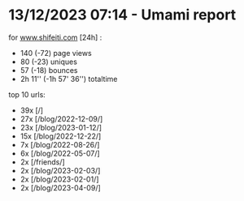 # 13/12/2023 07:14 - Umami report
for www.shifeiti.com [24h] :

 - 140 (-72) page views
 - 80 (-23) uniques
 - 57 (-18) bounces
 - 2h 11'' (-1h 57' 36'') totaltime


top 10 urls:
 - 39x [/]
 - 27x [/blog/2022-12-09/]
 - 23x [/blog/2023-01-12/]
 - 15x [/blog/2022-12-22/]
 - 7x [/blog/2022-08-26/]
 - 6x [/blog/2022-05-07/]
 - 2x [/friends/]
 - 2x [/blog/2023-02-03/]
 - 2x [/blog/2023-02-01/]
 - 2x [/blog/2023-04-09/]


